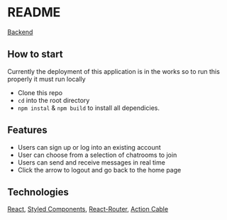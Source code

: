 # README

[Backend](https://github.com/jodycola/chatroom-backend)

## How to start

Currently the deployment of this application is in the works so to run this properly it must run locally  

- Clone this repo
- `cd` into the root directory
- `npm instal` & `npm build` to install all dependicies. 

## Features

- Users can sign up or log into an existing account
- User can choose from a selection of chatrooms to join
- Users can send and receive messages in real time
- Click the arrow to logout and go back to the home page

## Technologies

[React](https://reactjs.org/docs/hooks-intro.html), [Styled Components](https://styled-components.com/), [React-Router](https://reactrouter.com/web/guides/quick-start), [Action Cable](https://www.npmjs.com/package/actioncable)
